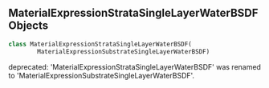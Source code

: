 ## MaterialExpressionStrataSingleLayerWaterBSDF Objects

```python
class MaterialExpressionStrataSingleLayerWaterBSDF(
        MaterialExpressionSubstrateSingleLayerWaterBSDF)
```

deprecated: 'MaterialExpressionStrataSingleLayerWaterBSDF' was renamed to 'MaterialExpressionSubstrateSingleLayerWaterBSDF'.

<a id="unreal.MaterialExpressionSubstrateLightFunction"></a>